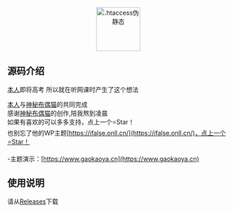 <div align="center">
  <img width="100" style="max-width:50%" src="https://img.eyabc.cn/images/2022/12/03/iuc0ch.png" title=".htaccess伪静态">
</div>










## 源码介绍
[本人](https://www.alongsir.cn)即将高考 所以就在听网课时产生了这个想法

[本人](https://www.alongsir.cn)与[神秘布偶猫](https://www.ihcat.com/)的共同完成<br />
感谢[神秘布偶猫](https://www.ihcat.com/)的创作,陪我熬到凌晨<br />
如果有喜欢的可以多多支持，点上一个⭐Star！<br />
也别忘了他的WP主题[https://ifalse.onll.cn/](https://ifalse.onll.cn/)，点上一个⭐Star！

-主题演示：[https://www.gaokaoya.cn](https://www.gaokaoya.cn)



## 使用说明

请从[Releases](../../releases)下载


